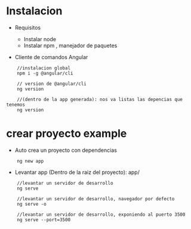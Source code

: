 # Instalacion
* Requisitos
  * Instalar node
  * Instalar npm , manejador de paquetes

* Cliente de comandos Angular
```
    //instalacion global
    npm i -g @angular/cli
    
    // version de @angular/cli
    ng version
    
    //(dentro de la app generada): nos va listas las depencias que tenemos
    ng version
```

# crear proyecto example

* Auto crea un proyecto con dependencias 
```
    ng new app
```
* Levantar app (Dentro de la raiz del proyecto): app/
```
    //levantar un servidor de desarrollo
    ng serve
    
    //levantar un servidor de desarrollo, navegador por defecto
    ng serve -o
    
    //levantar un servidor de desarrollo, exponiendo al puerto 3500
    ng serve --port=3500
```


